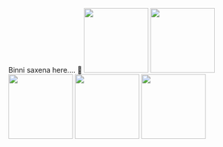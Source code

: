 
Binni saxena here.... 👋
<img src="https://user-images.githubusercontent.com/1560278/27637937-cb4b9b24-5c11-11e7-949b-15c1e4cdb53c.gif" width="128"/>
<img src="https://www.venuexplorer.com.sg/uploads/Working%20in%20progresss.gif" width="128"/>
<img src="https://thumbs.gfycat.com/ApprehensiveDrearyCaimanlizard-size_restricted.gif" width="128"/>
<img src="https://i.pinimg.com/originals/b8/2a/53/b82a536b3225a722e3bb421d47ecb41c.gif" width="128"/>
<img src="https://camo.githubusercontent.com/95475d0056f99f50fba3b5f027ac9fbb15d0fc422f675d445df20ccac6e70539/68747470733a2f2f63646e2e686173686e6f64652e636f6d2f7265732f686173686e6f64652f696d6167652f75706c6f61642f76313632313730353534323433372f3473685579456b32742e676966" width="128"/>
  

